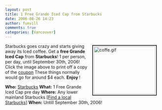 ```yaml
---
layout: post
title: 1 Free Grande Iced Cap from Starbucks
date: 2006-08-26 14:23
author: funvill
comments: true
categories: [Vancouver]
---
```

<a href="http://blog.abluestar.com/public/uploads/2006/coffe.gif" rel="lightbox"><img src="http://blog.abluestar.com/public/uploads/2006/.thumbs/.coffe.gif" alt="coffe.gif" title="coffe.gif" style="margin: 5px 10px; padding: 3px" align="right" border="2" height="155" width="200" /></a>

Starbucks goes crazy and starts giving away its Iced coffee.
Get a <strong>free Grande Iced Cap</strong> from <strong>Starbucks</strong>!
1 per person, per day, until September 30th, 2006!
Click the image above to print off a copy of the <a href="http://blog.abluestar.com/public/uploads/2006/coffe.gif" rel="lightbox">coupon</a>
These things normally would go for around $4 each.
<strong>Enjoy </strong>!

<strong>Who:</strong> <a href="http://www.starbucks.ca/en-ca/">Starbucks</a>
<strong>What:</strong> 1 Free Grande Iced Cap pre day
<strong>Where:</strong> Any lower mainland Starbucks [<a href="http://www.starbucks.ca/en-ca/">Find a local Starbucks</a>]
<strong>When:</strong> Untill September 30th, 2006!
